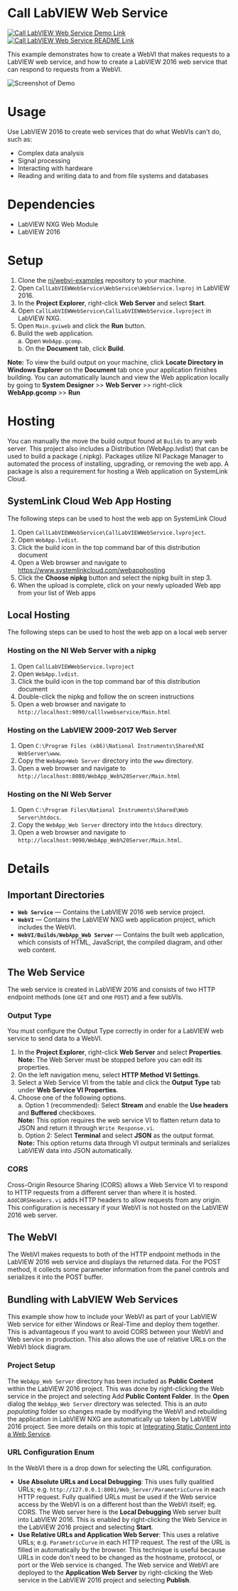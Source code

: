 # Call LabVIEW Web Service
[![Call LabVIEW Web Service Demo Link](https://img.shields.io/badge/Details-Demo_Link-green.svg)](https://ni.github.io/webvi-examples/CallLabVIEWWebService/Builds/WebApp_Web%20Server/Main.html)
[![Call LabVIEW Web Service README Link](https://img.shields.io/badge/Details-README_Link-orange.svg)](https://github.com/ni/webvi-examples/tree/master/CallLabVIEWWebService)

This example demonstrates how to create a WebVI that makes requests to a LabVIEW web service, and how to create a LabVIEW 2016 web service that can respond to requests from a WebVI.

![Screenshot of Demo](https://ni.github.io/webvi-examples/CallLabVIEWWebService/readme_files/Screenshot.gif)

# Usage
Use LabVIEW 2016 to create web services that do what WebVIs can't do, such as:
  - Complex data analysis
  - Signal processing
  - Interacting with hardware
  - Reading and writing data to and from file systems and databases

# Dependencies
- LabVIEW NXG Web Module
- LabVIEW 2016

# Setup
1. Clone the [ni/webvi-examples](https://github.com/ni/webvi-examples) repository to your machine.
2. Open `CallLabVIEWWebService\WebService\WebService.lvproj` in LabVIEW 2016.
3. In the **Project Explorer**, right-click **Web Server** and select **Start**.
4. Open `CallLabVIEWWebService\CallLabVIEWWebService.lvproject` in LabVIEW NXG.
5. Open `Main.gviweb` and click the **Run** button.
6. Build the web application.  
  a. Open `WebApp.gcomp`.  
  b. On the **Document** tab, click **Build**.

**Note:** To view the build output on your machine, click **Locate Directory in Windows Explorer** on the **Document** tab once your application finishes building. You can automatically launch and view the Web application locally by going to **System Designer** >> **Web Server** >> right-click **WebApp.gcomp** >> **Run**

# Hosting
You can manually the move the build output found at `Builds` to any web server. This project also includes a Distribution (WebApp.lvdist) that can be used to build a package (.nipkg). Packages utilize NI Package Manager to automated the process of installing, upgrading, or removing the web app. A package is also a requirement for hosting a Web application on SystemLink Cloud.

## SystemLink Cloud Web App Hosting
The following steps can be used to host the web app on SystemLink Cloud
1. Open `CallLabVIEWWebService\CallLabVIEWWebService.lvproject`.
2. Open `WebApp.lvdist`.
3. Click the build icon in the top command bar of this distribution document
4. Open a Web browser and navigate to https://www.systemlinkcloud.com/webapphosting
5. Click the **Choose nipkg** button and select the nipkg built in step 3.
6. When the upload is complete, click on your newly uploaded Web app from your list of Web apps

## Local Hosting
The following steps can be used to host the web app on a local web server
### Hosting on the NI Web Server with a nipkg
1. Open `CallLabVIEWWebService.lvproject`
2. Open `WebApp.lvdist`.
3. Click the build icon in the top command bar of this distribution document
4. Double-click the nipkg and follow the on screen instructions
5. Open a web browser and navigate to `http://localhost:9090/calllvwebservice/Main.html`

### Hosting on the LabVIEW 2009-2017 Web Server
1. Open `C:\Program Files (x86)\National Instruments\Shared\NI WebServer\www`.
2. Copy the `WebApp+Web Server` directory into the `www` directory.
3. Open a web browser and navigate to `http://localhost:8080/WebApp_Web%20Server/Main.html`

### Hosting on the NI Web Server
1. Open `C:\Program Files\National Instruments\Shared\Web Server\htdocs`.
2. Copy the `WebApp_Web Server` directory into the `htdocs` directory.
3. Open a web browser and navigate to `http://localhost:9090/WebApp_Web%20Server/Main.html`.

# Details

## Important Directories
- **`Web Service`** &mdash; Contains the LabVIEW 2016 web service project.
- **`WebVI`** &mdash; Contains the LabVIEW NXG web application project, which includes the WebVI.
- **`WebVI/Builds/WebApp_Web Server`** &mdash; Contains the built web application, which consists of HTML, JavaScript, the compiled diagram, and other web content.

## The Web Service
The web service is created in LabVIEW 2016 and consists of two HTTP endpoint methods (one `GET` and one `POST`) and a few subVIs.

### Output Type
You must configure the Output Type correctly in order for a LabVIEW web service to send data to a WebVI.
1. In the **Project Explorer**, right-click **Web Server** and select **Properties**.
**Note:** The Web Server must be stopped before you can edit its properties.
2. On the left navigation menu, select **HTTP Method VI Settings**.
3. Select a Web Service VI from the table and click the **Output Type** tab under **Web Service VI Properties**.
4. Choose one of the following options.  
  a. Option 1 (recommended): Select **Stream** and enable the **Use headers** and **Buffered** checkboxes.  
**Note:** This option requires the web service VI to flatten return data to JSON and return it through `Write Response.vi`.  
  b. Option 2: Select **Terminal** and select **JSON** as the output format.  
**Note:** This option returns data through VI output terminals and serializes LabVIEW data into JSON automatically.

### CORS
Cross-Origin Resource Sharing (CORS) allows a Web Service VI to respond to HTTP requests from a different server than where it is hosted. `AddCORSHeaders.vi` adds HTTP headers to allow requests from any origin. This configuration is necessary if your WebVI is not hosted on the LabVIEW 2016 web server.

## The WebVI
The WebVI makes requests to both of the HTTP endpoint methods in the LabVIEW 2016 web service and displays the returned data. For the POST method, it collects some parameter information from the panel controls and serializes it into the POST buffer.

## Bundling with LabVIEW Web Services
This example show how to include your WebVI as part of your LabVIEW Web service for either Windows or Real-Time and deploy them together. This is advantageous if you want to avoid CORS between your WebVI and Web service in production. This also allows the use of relative URLs on the WebVI block diagram.

### Project Setup
The `WebApp_Web Server` directory has been included as **Public Content** within the LabVIEW 2016 project. This was done by right-clicking the Web service in the project and selecting Add **Public Content Folder**. In the **Open** dialog the `WebApp_Web Server` directory was selected. This is an *auto populating* folder so changes made by modifying the WebVI and rebuilding the application in LabVIEW NXG are automatically up taken by LabVIEW 2016 project. See more details on this topic at [Integrating Static Content into a Web Service](http://zone.ni.com/reference/en-XX/help/371361N-01/lvhowto/ws_static_content/).

### URL Configuration Enum
In the WebVI there is a drop down for selecting the URL configuration.
- **Use Absolute URLs and Local Debugging**: This uses fully qualitied URLs; e.g. `http://127.0.0.1:8001/Web_Server/ParametricCurve` in each HTTP request. Fully qualified URLs must be used if the Web service access by the WebVI is on a different host than the WebVI itself; eg. CORS. The Web server here is the **Local Debugging** Web server built into LabVIEW 2016. This is enabled by right-clicking the Web Service in the LabVIEW 2016 project and selecting **Start**.
- **Use Relative URLs and Application Web Server**: This uses a relative URLs; e.g. `ParametricCurve` in each HTTP request. The rest of the URL is filled in automatically by the browser. This technique is useful because URLs in code don't need to be changed as the hostname, protocol, or port or the Web service is changed. The Web service and WebVI are deployed to the **Application Web Server** by right-clicking the Web service in the LabVIEW 2016 project and selecting **Publish**.
